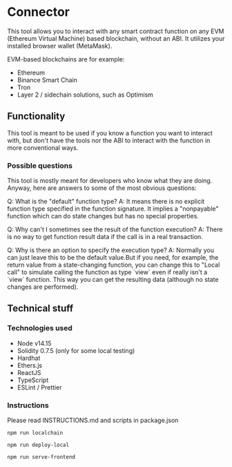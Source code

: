 # Connector

This tool allows you to interact with any smart contract function on any EVM (Ethereum Virtual Machine) based blockchain, without an ABI. It utilizes your installed browser wallet (MetaMask).

EVM-based blockchains are for example:
<ul>
    <li>Ethereum</li>
    <li>Binance Smart Chain</li>
    <li>Tron</li>
    <li>Layer 2 / sidechain solutions, such as Optimism</li>
</ul>

## Functionality

This tool is meant to be used if you know a function you want to interact with, but don't have the tools nor the ABI to interact with the function in more conventional ways.

### Possible questions

This tool is mostly meant for developers who know what they are doing. Anyway, here are answers to some of the most obvious questions:

<p>Q: What is the "default" function type? A: It means there is no explicit function type specified in the function signature. It implies a "nonpayable" function which can do state changes but has no special properties. </p>

<p>Q: Why can't I sometimes see the result of the function execution? A: There is no way to get function result data if the call is in a real transaction.</p>

<p>Q: Why is there an option to specify the execution type? A: Normally you can just leave this to be the default value.But if you need, for example, the return value from a state-changing function, you can change this to "Local call" to simulate calling the function as type `view` even if really isn't a `view` function. This way you can get the resulting data (although no state changes are performed).</p>

## Technical stuff

### Technologies used

* Node v14.15
* Solidity 0.7.5 (only for some local testing)
* Hardhat
* Ethers.js
* ReactJS
* TypeScript
* ESLint / Prettier

### Instructions

Please read INSTRUCTIONS.md and scripts in package.json

```
npm run localchain
```

```
npm run deploy-local
```

```
npm run serve-frontend
```

